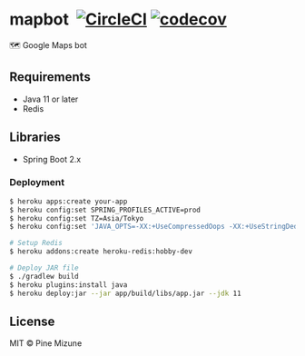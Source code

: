 # mapbot &nbsp;[![CircleCI](https://circleci.com/gh/pine/mapbot/tree/master.svg?style=shield)](https://circleci.com/gh/pine/mapbot/tree/master) [![codecov](https://codecov.io/gh/pine/mapbot/branch/master/graph/badge.svg)](https://codecov.io/gh/pine/mapbot)
:world_map: Google Maps bot

## Requirements
- Java 11 or later
- Redis

## Libraries
- Spring Boot 2.x

### Deployment

```sh
$ heroku apps:create your-app
$ heroku config:set SPRING_PROFILES_ACTIVE=prod
$ heroku config:set TZ=Asia/Tokyo
$ heroku config:set 'JAVA_OPTS=-XX:+UseCompressedOops -XX:+UseStringDeduplication --illegal-access=deny'

# Setup Redis
$ heroku addons:create heroku-redis:hobby-dev

# Deploy JAR file
$ ./gradlew build
$ heroku plugins:install java
$ heroku deploy:jar --jar app/build/libs/app.jar --jdk 11
```

## License
MIT &copy; Pine Mizune
